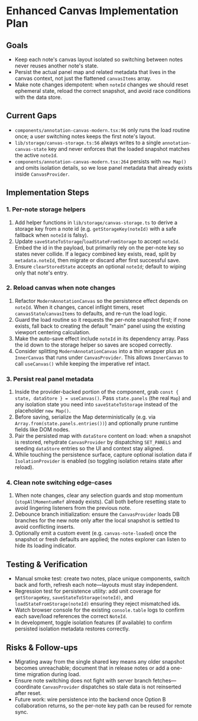 # Enhanced Canvas Implementation Plan

## Goals
- Keep each note's canvas layout isolated so switching between notes never reuses another note's state.
- Persist the actual panel map and related metadata that lives in the canvas context, not just the flattened `canvasItems` array.
- Make note changes idempotent: when `noteId` changes we should reset ephemeral state, reload the correct snapshot, and avoid race conditions with the data store.

## Current Gaps
- `components/annotation-canvas-modern.tsx:96` only runs the load routine once; a user switching notes keeps the first note's layout.
- `lib/storage/canvas-storage.ts:56` always writes to a single `annotation-canvas-state` key and never enforces that the loaded snapshot matches the active `noteId`.
- `components/annotation-canvas-modern.tsx:264` persists with `new Map()` and omits isolation details, so we lose panel metadata that already exists inside `CanvasProvider`.

## Implementation Steps

### 1. Per-note storage helpers
1. Add helper functions in `lib/storage/canvas-storage.ts` to derive a storage key from a note id (e.g. `getStorageKey(noteId)` with a safe fallback when `noteId` is falsy).
2. Update `saveStateToStorage`/`loadStateFromStorage` to accept `noteId`. Embed the id in the payload, but primarily rely on the per-note key so states never collide. If a legacy combined key exists, read, split by `metadata.noteId`, then migrate or discard after first successful save.
3. Ensure `clearStoredState` accepts an optional `noteId`; default to wiping only that note's entry.

### 2. Reload canvas when note changes
1. Refactor `ModernAnnotationCanvas` so the persistence effect depends on `noteId`. When it changes, cancel inflight timers, reset `canvasState`/`canvasItems` to defaults, and re-run the load logic.
2. Guard the load routine so it requests the per-note snapshot first; if none exists, fall back to creating the default "main" panel using the existing viewport centering calculation.
3. Make the auto-save effect include `noteId` in its dependency array. Pass the id down to the storage helper so saves are scoped correctly.
4. Consider splitting `ModernAnnotationCanvas` into a thin wrapper plus an `InnerCanvas` that runs under `CanvasProvider`. This allows `InnerCanvas` to call `useCanvas()` while keeping the imperative ref intact.

### 3. Persist real panel metadata
1. Inside the provider-backed portion of the component, grab `const { state, dataStore } = useCanvas()`. Pass `state.panels` (the real `Map`) and any isolation state you need into `saveStateToStorage` instead of the placeholder `new Map()`.
2. Before saving, serialize the Map deterministically (e.g. via `Array.from(state.panels.entries())`) and optionally prune runtime fields like DOM nodes.
3. Pair the persisted map with `dataStore` content on load: when a snapshot is restored, rehydrate `CanvasProvider` by dispatching `SET_PANELS` and seeding `dataStore` entries so the UI and context stay aligned.
4. While touching the persistence surface, capture optional isolation data if `IsolationProvider` is enabled (so toggling isolation retains state after reload).

### 4. Clean note switching edge-cases
1. When note changes, clear any selection guards and stop momentum (`stopAllMomentumRef` already exists). Call both before resetting state to avoid lingering listeners from the previous note.
2. Debounce branch initialization: ensure the `CanvasProvider` loads DB branches for the new note only after the local snapshot is settled to avoid conflicting inserts.
3. Optionally emit a custom event (e.g. `canvas-note-loaded`) once the snapshot or fresh defaults are applied; the notes explorer can listen to hide its loading indicator.

## Testing & Verification
- Manual smoke test: create two notes, place unique components, switch back and forth, refresh each note—layouts must stay independent.
- Regression test for persistence utility: add unit coverage for `getStorageKey`, `saveStateToStorage(noteId)`, and `loadStateFromStorage(noteId)` ensuring they reject mismatched ids.
- Watch browser console for the existing `console.table` logs to confirm each save/load references the correct `NoteId`.
- In development, toggle isolation features (if available) to confirm persisted isolation metadata restores correctly.

## Risks & Follow-ups
- Migrating away from the single shared key means any older snapshot becomes unreachable; document that in release notes or add a one-time migration during load.
- Ensure note switching does not fight with server branch fetches—coordinate `CanvasProvider` dispatches so stale data is not reinserted after reset.
- Future work: wire persistence into the backend once Option B collaboration returns, so the per-note key path can be reused for remote sync.

